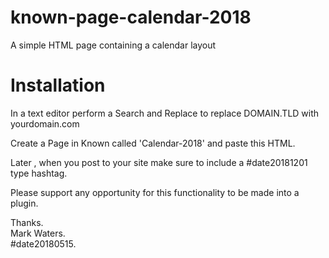 # known-page-calendar-2018
A simple HTML page containing a calendar layout

Installation
============

In a text editor perform a Search and Replace to replace DOMAIN.TLD with yourdomain.com

Create a Page in Known called 'Calendar-2018' and paste this HTML.

Later , when you post to your site make sure to include a #date20181201 type hashtag.

Please support any opportunity for this functionality to be made into a plugin.

Thanks.    
Mark Waters.    
#date20180515.    

